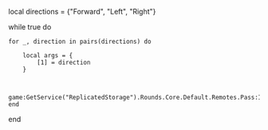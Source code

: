 local directions = {"Forward", "Left", "Right"}

while true do
  
    for _, direction in pairs(directions) do
      
        local args = {
            [1] = direction
        }
        
      
        game:GetService("ReplicatedStorage").Rounds.Core.Default.Remotes.Pass:InvokeServer(unpack(args))
    end
end
